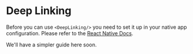 # Deep Linking

Before you can use `<DeepLinking/>` you need to set it up in your native app configuration. Please refer to the [React Native Docs](https://facebook.github.io/react-native/docs/linking.html).

We'll have a simpler guide here soon.
